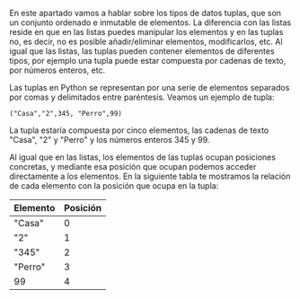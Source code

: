 En este apartado vamos a hablar sobre los tipos de datos tuplas, que son un conjunto ordenado e inmutable de elementos. La diferencia con las listas reside en que en las listas puedes manipular los elementos y en las tuplas no, es decir, no es posible añadir/eliminar elementos, modificarlos, etc. Al igual que las listas, las tuplas pueden contener elementos de diferentes tipos, por ejemplo una tupla puede estar compuesta por cadenas de texto, por números enteros, etc.

Las tuplas en Python se representan por una serie de elementos separados por comas y delimitados entre paréntesis. Veamos un ejemplo de tupla:

`("Casa","2",345, "Perro",99)`

La tupla estaría compuesta por cinco elementos, las cadenas de texto "Casa", "2" y "Perro" y los números enteros 345 y 99.

Al igual que en las listas, los elementos de las tuplas ocupan posiciones concretas, y mediante esa posición que ocupan podemos acceder directamente a los elementos. En la siguiente tabla te mostramos la relación de cada elemento con la posición que ocupa en la tupla:

| Elemento| Posición|
|------|--------|
|"Casa"|0|
|"2"|1|
|"345"|2|
|"Perro"|3|
|99|4|